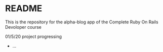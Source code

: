 # README

This is the repository for the alpha-blog app of the Complete Ruby On Rails Devoloper course

01/5/20 project progressing
* ...
